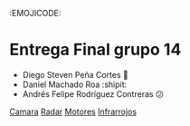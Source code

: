 :EMOJICODE:
# Entrega Final grupo 14
- Diego Steven Peña Cortes :eggplant:
- Daniel Machado Roa :shipit:
- Andrés Felipe Rodríguez Contreras :confused:
 
[Camara](w07_entrega-_final-grupo14/Camara.md )
[Radar](w07_entrega-_final-grupo14/Camara.md )
[Motores](w07_entrega-_final-grupo14/Camara.md )
[Infrarrojos](w07_entrega-_final-grupo14/Camara.md )


